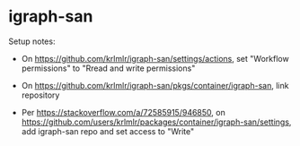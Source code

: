 # igraph-san

Setup notes:

- On <https://github.com/krlmlr/igraph-san/settings/actions>, set "Workflow permissions" to "Rread and write permissions"

- On <https://github.com/krlmlr/igraph-san/pkgs/container/igraph-san>, link repository

- Per <https://stackoverflow.com/a/72585915/946850>, on <https://github.com/users/krlmlr/packages/container/igraph-san/settings>, add igraph-san repo and set access to "Write"
